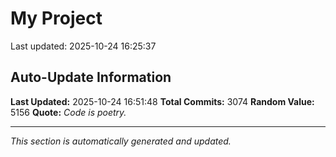 # My Project


Last updated: 2025-10-24 16:25:37









































































































































































































































































































































































































































































































































































































































































































































































































































































































































































































































































































































































































































































































































































































































































































































































































































































































































































































































































































































































































































































































































































































































































































































































































































































































































































































































































































































































































































































































































































































































































































































































































































































































































































































































































































































































































## Auto-Update Information

**Last Updated:** 2025-10-24 16:51:48
**Total Commits:** 3074
**Random Value:** 5156
**Quote:** _Code is poetry._

---
_This section is automatically generated and updated._